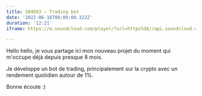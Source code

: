 ```yaml
---
title: S04E03 — Trading bot
date: '2022-06-16T08:00:00.322Z'
duration: '12:21'
iframe: https://w.soundcloud.com/player/?url=https%3A//api.soundcloud.com/tracks/1288409149&color=%23ff5500&auto_play=false&hide_related=false&show_comments=true&show_user=true&show_reposts=false&show_teaser=true&visual=true

---
```

Hello hello, je vous partage ici mon nouveau projet du moment qui m'occupe déjà depuis presque 8 mois.

Je développe un bot de trading, principalement sur la crypto avec un rendement quotidien autour de 1%.

Bonne écoute :)